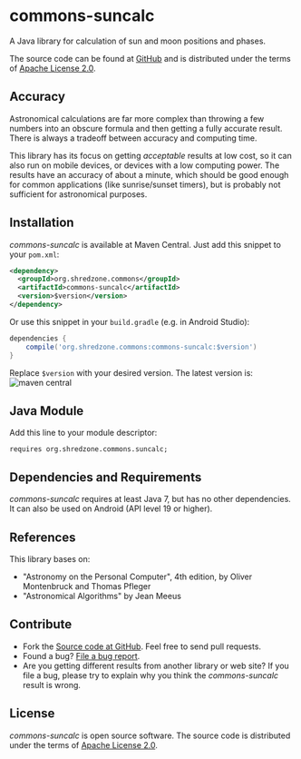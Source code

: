 # commons-suncalc

A Java library for calculation of sun and moon positions and phases.

The source code can be found at [GitHub](https://github.com/shred/commons-suncalc) and is distributed under the terms of [Apache License 2.0](http://www.apache.org/licenses/LICENSE-2.0).

## Accuracy

Astronomical calculations are far more complex than throwing a few numbers into an obscure formula and then getting a fully accurate result. There is always a tradeoff between accuracy and computing time.

This library has its focus on getting _acceptable_ results at low cost, so it can also run on mobile devices, or devices with a low computing power. The results have an accuracy of about a minute, which should be good enough for common applications (like sunrise/sunset timers), but is probably not sufficient for astronomical purposes.

## Installation

_commons-suncalc_ is available at Maven Central. Just add this snippet to your `pom.xml`:

```xml
<dependency>
  <groupId>org.shredzone.commons</groupId>
  <artifactId>commons-suncalc</artifactId>
  <version>$version</version>
</dependency>
```

Or use this snippet in your `build.gradle` (e.g. in Android Studio):

```groovy
dependencies {
    compile('org.shredzone.commons:commons-suncalc:$version')
}
```

Replace `$version` with your desired version. The latest version is: ![maven central](https://shredzone.org/maven-central/org.shredzone.commons/commons-suncalc/badge.svg)

## Java Module

Add this line to your module descriptor:

```
requires org.shredzone.commons.suncalc;
```

## Dependencies and Requirements

_commons-suncalc_ requires at least Java 7, but has no other dependencies. It can also be used on Android (API level 19 or higher).

## References

This library bases on:

* "Astronomy on the Personal Computer", 4th edition, by Oliver Montenbruck and Thomas Pfleger
* "Astronomical Algorithms" by Jean Meeus

## Contribute

* Fork the [Source code at GitHub](https://github.com/shred/commons-suncalc). Feel free to send pull requests.
* Found a bug? [File a bug report](https://github.com/shred/commons-suncalc/issues).
* Are you getting different results from another library or web site? If you file a bug, please try to explain why you think the _commons-suncalc_ result is wrong.

## License

_commons-suncalc_ is open source software. The source code is distributed under the terms of [Apache License 2.0](http://www.apache.org/licenses/LICENSE-2.0).
